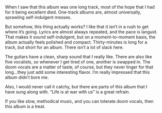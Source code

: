 When I saw that this album was one long track, most of the hope that I had for it being excellent died. One-track albums are, almost universally, sprawling self-indulgent messes.

But somehow, this thing actually works? I like that it isn’t in a rush to get where it’s going. Lyrics are almost always repeated, and the pace is languid. That makes it sound self-indulgent, but on a moment-to-moment basis, the album actually feels polished and compact. Thirty-minutes is long for a track, but short for an album. There isn’t a lot of slack here.

The guitars have a clean, sharp sound that I really like. There are also like five vocalists, so whenever I get tired of one, another is swapped in. The doom vocals are a matter of taste, of course, but they never linger for that long...they just add some interesting flavor. I’m really impressed that this album didn’t bore me.

Also, I would never call it catchy, but there are parts of this album that I have sung along with. “Life is at war with us” is a great refrain.

If you like slow, methodical music, and you can tolerate doom vocals, then this album is a treat.
